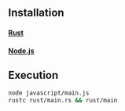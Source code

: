 

## Installation
#### [Rust](https://www.rust-lang.org/tools/install)
#### [Node.js](https://nodejs.org/en/download/)

## Execution
```bash
node javascript/main.js
rustc rust/main.rs && rust/main
```
